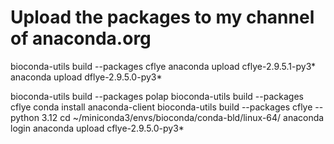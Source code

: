 # Upload the packages to my channel of anaconda.org

bioconda-utils build --packages cflye
anaconda upload cflye-2.9.5.1-py3*
anaconda upload dflye-2.9.5.0-py3*

bioconda-utils build --packages polap
bioconda-utils build --packages cflye
conda install anaconda-client
bioconda-utils build --packages cflye --python 3.12
cd ~/miniconda3/envs/bioconda/conda-bld/linux-64/
anaconda login
anaconda upload cflye-2.9.5.0-py3\*
